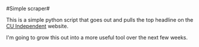 #Simple scraper#

This is a simple python script that goes out and pulls the top headline on the [CU Independent](http://www.cuindependent.com) website.

I'm going to grow this out into a more useful tool over the next few weeks.
